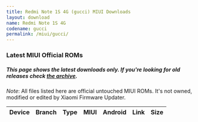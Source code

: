 ```yaml
---
title: Redmi Note 1S 4G (gucci) MIUI Downloads
layout: download
name: Redmi Note 1S 4G
codename: gucci
permalink: /miui/gucci/
---
```

### Latest MIUI Official ROMs
##### This page shows the latest downloads only. If you're looking for old releases check [the archive](/archive/miui/gucci/).
*Note*: All files listed here are official untouched MIUI ROMs. It's not owned, modified or edited by Xiaomi Firmware Updater.

<div class="table-responsive-md" id="table-wrapper">
<table id="miui" class="display dt-responsive compact table table-striped table-hover table-sm">
    <thead class="thead-dark">
        <tr>
            <th>Device</th>
            <th>Branch</th>
            <th>Type</th>
            <th>MIUI</th>
            <th>Android</th>
            <th>Link</th>
            <th>Size</th>
        </tr>
    </thead>
    <script>loadMiuiDownloads('gucci')</script>
</table>
</div>

